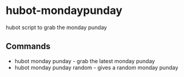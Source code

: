 hubot-mondaypunday
==================

hubot script to grab the monday punday


## Commands

* hubot monday punday - grab the latest monday punday
* hubot monday punday random - gives a random monday punday
